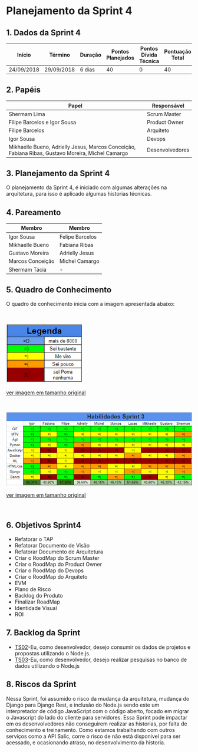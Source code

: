 ---
---

# Planejamento da Sprint 4

## 1. Dados da Sprint 4

| Início | Término | Duração | Pontos Planejados | Pontos Dívida Técnica | Pontuação Total |
|----------|----------|----------|----------|----------|----------|
| 24/09/2018 | 29/09/2018 | 6 dias | 40 | 0 | 40 |


## 2. Papéis 

|    Papel |     Responsável |
|-----|-----|
| Shermam Lima | Scrum Master |
| Filipe Barcelos e Igor Sousa | Product Owner |
| Filipe Barcelos | Arquiteto |
| Igor Sousa | Devops |
| Mikhaelle Bueno, Adrielly Jesus, Marcos Conceição, Fabiana Ribas, Gustavo Moreira, Michel Camargo | Desenvolvedores |

## 3. Planejamento da Sprint 4

O planejamento da Sprint 4, é iniciado com algumas alterações na arquitetura, para isso é aplicado algumas historias técnicas.

## 4. Pareamento 

| Membro  | Membro |
|---|---|
| Igor Sousa  | Felipe Barcelos |
| Mikhaelle Bueno | Fabiana Ribas |
| Gustavo Moreira | Adrielly Jesus |
| Marcos Conceição | Michel Camargo |
| Shermam Tácia | - |

## 5. Quadro de Conhecimento 
O quadro de conhecimento inicia com a imagem apresentada abaixo:

<br>


![Legenda](image_Sprint3/Legenda.png)

[ver imagem em tamanho original](https://fga-eps-mds.github.io/2018.2-NaturalSearch/docs/resultado_sprint/image_Sprint3/Legenda.png)

<br>


![Habilidade_Sprint_3](image_Sprint3/Habilidade_Sprint_3.png)

[ver imagem em tamanho original](https://fga-eps-mds.github.io/2018.2-NaturalSearch/docs/resultado_sprint/image_Sprint3/Habilidade_Sprint_3.png)

<br>


## 6. Objetivos Sprint4


* Refatorar o TAP
* Refatorar Documento de Visão
* Refatorar Documento de Arquitetura
* Criar o RoodMap do Scrum Master
* Criar o RoodMap do Product Owner
* Criar o RoodMap do Devops
* Criar o RoodMap do Arquiteto
* EVM
* Plano de Risco
* Backlog do Produto
* Finalizar RoadMap
* Identidade Visual
* ROI

## 7. Backlog da Sprint
* [TS02](https://github.com/fga-eps-mds/2018.2-NaturalSearch/issues/99)-Eu, como desenvolvedor, desejo consumir os dados de projetos e propostas utilizando o Node.js.
* [TS03](https://github.com/fga-eps-mds/2018.2-NaturalSearch/issues/10)-Eu, como desenvolvedor, desejo realizar pesquisas no banco de dados utilizando o Node.js

## 8. Riscos da Sprint
Nessa Sprint, foi assumido o risco da mudança da arquitetura, mudança do Django para Django Rest, e inclusão do Node.js sendo este um interpretador de código JavaScript com o código aberto, focado em migrar o Javascript do lado do cliente para servidores. Essa Sprint pode impactar em os desenvolvedores não conseguirem realizar as historias, por falta de conhecimento e treinamento. Como estamos trabalhando com outros serviços como a API Salic, corre o risco de não está disponivel para ser acessado, e ocasionando atraso, no desenvolvimento da historia.

